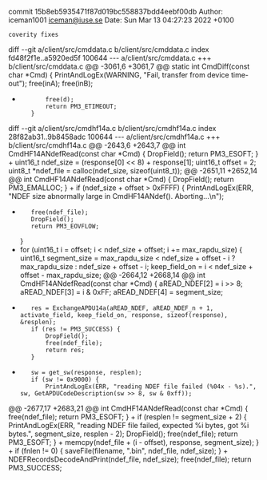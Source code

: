 commit 15b8eb5935471f87d019bc558837bdd4eebf00db
Author: iceman1001 <iceman@iuse.se>
Date:   Sun Mar 13 04:27:23 2022 +0100

    coverity fixes

diff --git a/client/src/cmddata.c b/client/src/cmddata.c
index fd48f2f1e..a5920ed5f 100644
--- a/client/src/cmddata.c
+++ b/client/src/cmddata.c
@@ -3061,6 +3061,7 @@ static int CmdDiff(const char *Cmd) {
             PrintAndLogEx(WARNING, "Fail, transfer from device time-out");
             free(inA);
             free(inB);
+            free(d);
             return PM3_ETIMEOUT;
         }
 
diff --git a/client/src/cmdhf14a.c b/client/src/cmdhf14a.c
index 28f82ab31..9b8458adc 100644
--- a/client/src/cmdhf14a.c
+++ b/client/src/cmdhf14a.c
@@ -2643,6 +2643,7 @@ int CmdHF14ANdefRead(const char *Cmd) {
         DropField();
         return PM3_ESOFT;
     }
+
     uint16_t ndef_size = (response[0] << 8) + response[1];
     uint16_t offset = 2;
     uint8_t *ndef_file = calloc(ndef_size, sizeof(uint8_t));
@@ -2651,11 +2652,14 @@ int CmdHF14ANdefRead(const char *Cmd) {
         DropField();
         return PM3_EMALLOC;
     }
+
     if (ndef_size + offset > 0xFFFF) {
         PrintAndLogEx(ERR, "NDEF size abnormally large in CmdHF14ANdef(). Aborting...\n");
+        free(ndef_file);
         DropField();
         return PM3_EOVFLOW;
     }
+
     for (uint16_t i = offset; i < ndef_size + offset; i += max_rapdu_size) {
         uint16_t segment_size = max_rapdu_size < ndef_size + offset - i ? max_rapdu_size : ndef_size + offset - i;
         keep_field_on = i < ndef_size + offset - max_rapdu_size;
@@ -2664,12 +2668,14 @@ int CmdHF14ANdefRead(const char *Cmd) {
         aREAD_NDEF[2] = i >> 8;
         aREAD_NDEF[3] = i & 0xFF;
         aREAD_NDEF[4] = segment_size;
+
         res = ExchangeAPDU14a(aREAD_NDEF, aREAD_NDEF_n + 1, activate_field, keep_field_on, response, sizeof(response), &resplen);
         if (res != PM3_SUCCESS) {
             DropField();
             free(ndef_file);
             return res;
         }
+
         sw = get_sw(response, resplen);
         if (sw != 0x9000) {
             PrintAndLogEx(ERR, "reading NDEF file failed (%04x - %s).", sw, GetAPDUCodeDescription(sw >> 8, sw & 0xff));
@@ -2677,17 +2683,21 @@ int CmdHF14ANdefRead(const char *Cmd) {
             free(ndef_file);
             return PM3_ESOFT;
         }
+
         if (resplen != segment_size + 2) {
             PrintAndLogEx(ERR, "reading NDEF file failed, expected %i bytes, got %i bytes.", segment_size, resplen - 2);
             DropField();
             free(ndef_file);
             return PM3_ESOFT;
         }
+
         memcpy(ndef_file + (i - offset), response, segment_size);
     }
+
     if (fnlen != 0) {
         saveFile(filename, ".bin", ndef_file, ndef_size);
     }
+
     NDEFRecordsDecodeAndPrint(ndef_file, ndef_size);
     free(ndef_file);
     return PM3_SUCCESS;
